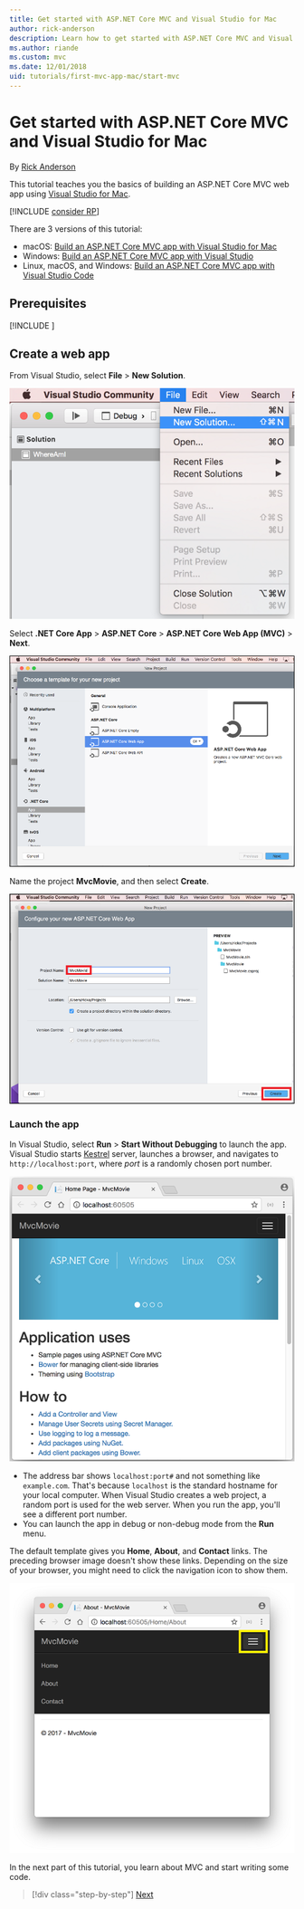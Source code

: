 ```yaml
---
title: Get started with ASP.NET Core MVC and Visual Studio for Mac
author: rick-anderson
description: Learn how to get started with ASP.NET Core MVC and Visual Studio
ms.author: riande
ms.custom: mvc
ms.date: 12/01/2018
uid: tutorials/first-mvc-app-mac/start-mvc
---
```

# Get started with ASP.NET Core MVC and Visual Studio for Mac

By [Rick Anderson](https://twitter.com/RickAndMSFT)

This tutorial teaches you the basics of building an ASP.NET Core MVC web app using [Visual Studio for Mac](https://www.visualstudio.com/vs/visual-studio-mac/).

[!INCLUDE [consider RP](../../includes/razor.md)]

There are 3 versions of this tutorial:

* macOS: [Build an ASP.NET Core MVC app with Visual Studio for Mac](xref:tutorials/first-mvc-app-mac/start-mvc)
* Windows: [Build an ASP.NET Core MVC app with Visual Studio](xref:tutorials/first-mvc-app/start-mvc)
* Linux, macOS, and Windows: [Build an ASP.NET Core MVC app with Visual Studio Code](xref:tutorials/first-mvc-app-xplat/start-mvc)

## Prerequisites

[!INCLUDE [](~/includes/net-core-prereqs-macos.md)]

## Create a web app

From Visual Studio, select **File** > **New Solution**.

![macOS New solution](../first-web-api-mac/_static/sln.png)

Select **.NET Core App** > **ASP.NET Core** > **ASP.NET Core Web App (MVC)** > **Next**.

![macOS New project dialog](start-mvc/1.png)

Name the project **MvcMovie**, and then select **Create**.

![macOS New project dialog](start-mvc/2.png)

### Launch the app

In Visual Studio, select **Run** > **Start Without Debugging** to launch the app. Visual Studio starts [Kestrel](xref:fundamentals/servers/index#kestrel) server, launches a browser, and navigates to `http://localhost:port`, where *port* is a randomly chosen port number.

![Browser with new project](start-mvc/b1.png)

* The address bar shows `localhost:port#` and not something like `example.com`. That's because `localhost` is the standard hostname for your local computer. When Visual Studio creates a web project, a random port is used for the web server. When you run the app, you'll see a different port number.
* You can launch the app in debug or non-debug mode from the **Run** menu.

The default template gives you **Home**, **About**, and **Contact** links. The preceding browser image doesn't show these links. Depending on the size of your browser, you might need to click the navigation icon to show them.

![Browser with New project](start-mvc/b2.png)

In the next part of this tutorial, you learn about MVC and start writing some code.

> [!div class="step-by-step"]
> [Next](adding-controller.md)  
